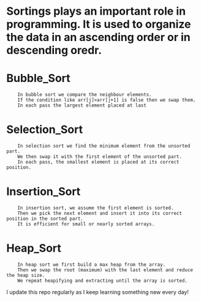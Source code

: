 # Sortings plays an important role in programming. It is used to organize the data in an ascending order or in descending oredr.

# Bubble_Sort
        In bubble sort we compare the neighbour elements. 
        If the condition like arr[j]>arr[j+1] is false then we swap them.
        In each pass the largest element placed at last

# Selection_Sort
        In selection sort we find the minimum element from the unsorted part.
        We then swap it with the first element of the unsorted part.
        In each pass, the smallest element is placed at its correct position.
# Insertion_Sort
        In insertion sort, we assume the first element is sorted.
        Then we pick the next element and insert it into its correct position in the sorted part.
        It is efficient for small or nearly sorted arrays.
# Heap_Sort
        In heap sort we first build a max heap from the array.
        Then we swap the root (maximum) with the last element and reduce the heap size.
        We repeat heapifying and extracting until the array is sorted.



 I update this repo regularly as I keep learning something new every day! 
